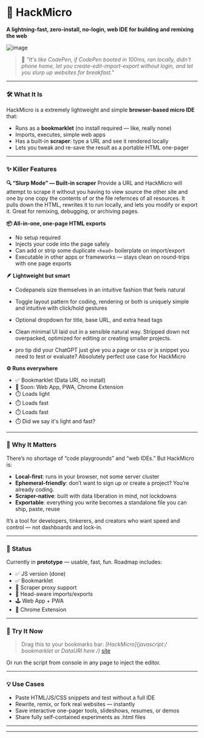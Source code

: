 # 🚀 HackMicro

**A lightning-fast, zero-install, no-login, web IDE for building and remixing the web**

![image](https://github.com/user-attachments/assets/7e27a4e0-6953-48b4-8fea-4b9a083d5325)

> 🧠 *"It's like CodePen, if CodePen booted in 100ms, ran locally, didn't phone home, let you create-edit-import-export without login, and let you slurp up websites for breakfast."*

---

### 🛠️ What It Is

HackMicro is a extremely lightweight and simple **browser-based micro IDE** that:

* Runs as a **bookmarklet** (no install required — like, really none)
* Imports, executes, simple web apps
* Has a built-in **scraper**: type a URL and see it rendered locally
* Lets you tweak and re-save the result as a portable HTML one-pager

---

### ✨ Killer Features

**🔍 “Slurp Mode” — Built-in scraper**
Provide a URL and HackMicro will attempt to scrape it without you having to view source the other site and one by one copy the contents of or the file refernces of all resources. It pulls down the HTML, rewrites it to run locally, and lets you modify or export it. Great for remixing, debugging, or archiving pages. 

**📦 All-in-one, one-page HTML exports**

* No setup required
* Injects your code into the page safely
* Can add or strip some duplicate `<head>` boilerplate on import/export
* Executable in other apps or frameworks — stays clean on round-trips with one page exports

**🪶 Lightweight but smart**

* Codepanels size themselves in an intuitive fashion that feels natural
* Toggle layout pattern for coding, rendering or both is uniquely simple and intuitive with click/hold gestures
* Optional dropdown for title, base URL, and extra head tags
* Clean minimal UI laid out in a sensible natural way. Stripped down not overpacked, optimized for editing or creating smaller projects.

* pro tip did your ChatGPT just give you a page or css or js snippet you need to test or evaluate? Absolutely perfect use case for HackMicro

**⚙️ Runs everywhere**

* ✅ Bookmarklet (Data URI, no install)
* 🧱 Soon: Web App, PWA, Chrome Extension
* ⏱️ Loads light
* ⏱️ Loads fast
* ⏱️ Loads fast
* ⏱️ Did we say it's light and fast?

---

### 🧠 Why It Matters

There’s no shortage of “code playgrounds” and “web IDEs.”
But HackMicro is:

* **Local-first**: runs in your browser, not some server cluster
* **Ephemeral-friendly**: don’t want to sign up or create a project? You’re already coding.
* **Scraper-native**: built with data liberation in mind, not lockdowns
* **Exportable**: everything you write becomes a standalone file you can ship, paste, reuse

It’s a tool for developers, tinkerers, and creators who want speed and control — not dashboards and lock-in.

---

### 📍 Status

Currently in **prototype** — usable, fast, fun.
Roadmap includes:

* ✅ JS version (done)
* ✅ Bookmarklet
* 🧪 Scraper proxy support
* 🧠 Head-aware imports/exports
* 🕹️ Web App + PWA
* 🧩 Chrome Extension

---

### 🧪 Try It Now

> Drag this to your bookmarks bar: **\[HackMicro]\(javascript:/* bookmarklet or DataURI here */)**
> [site](https://about:blank)

Or run the script from console in any page to inject the editor.

---

### 💡 Use Cases

* Paste HTML/JS/CSS snippets and test without a full IDE
* Rewrite, remix, or fork real websites — instantly
* Save interactive one-pager tools, slideshows, resumes, or demos
* Share fully self-contained experiments as .html files

---

<!--
### 🧬 Inspired by…

* The raw utility of [JSFiddle](https://jsfiddle.net), [CodePen](https://codepen.io), and [Glitch](https://glitch.com)
* The freedom of [DataHoarders](https://www.reddit.com/r/DataHoarder/)
* The calm UX of old-school Mac apps and Linux TTY editors
* The modern need for tools that get out of your way and just let you build

---
-->

---
<!--
### 🧵 Coming Soon: Devlog / Demos / Videos

Follow along at [](https://x.com/), [site](https://hackmicro.com)

---

-->
